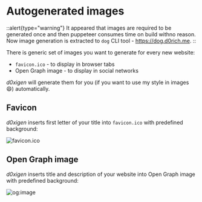 # Autogenerated images

::alert{type="warning"}
  It appeared that images are required to be generated once and then puppeteer consumes time on build withno reason. Now image generation is extracted to `dog` CLI tool - https://dog.d0rich.me.
::

There is generic set of images you want to generate for every new website:

- `favicon.ico` - to display in browser tabs
- Open Graph image - to display in social networks

_d0xigen_ will generate them for you (if you want to use my style in images 😄) automatically.

## Favicon

_d0xigen_ inserts first letter of your title into `favicon.ico` with predefined background:

![favicon.ico](/favicon.ico)

## Open Graph image

_d0xigen_ inserts title and description of your website into Open Graph image with predefined background:

![og:image](/og/image.jpg)